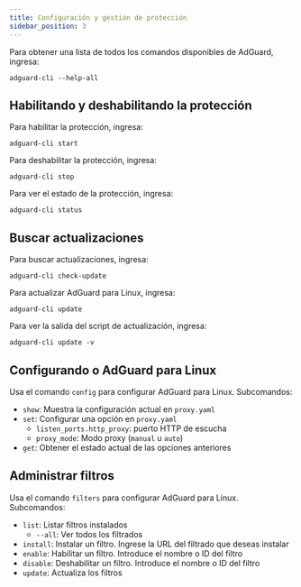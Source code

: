 ```yaml
---
title: Configuración y gestión de protección
sidebar_position: 3
---
```


Para obtener una lista de todos los comandos disponibles de AdGuard, ingresa:

```
adguard-cli --help-all
```

## Habilitando y deshabilitando la protección

Para habilitar la protección, ingresa:

```
adguard-cli start
```

Para deshabilitar la protección, ingresa:

```
adguard-cli stop
```

Para ver el estado de la protección, ingresa:

```
adguard-cli status
```

## Buscar actualizaciones

Para buscar actualizaciones, ingresa:

```
adguard-cli check-update
```

Para actualizar AdGuard para Linux, ingresa:

```
adguard-cli update
```

Para ver la salida del script de actualización, ingresa:

```
adguard-cli update -v
```

## Configurando o AdGuard para Linux

Usa el comando `config` para configurar AdGuard para Linux. Subcomandos:

- `show`: Muestra la configuración actual en `proxy.yaml`
- `set`: Configurar una opción en `proxy.yaml`
    - `listen_ports.http_proxy`: puerto HTTP de escucha
    - `proxy_mode`: Modo proxy (`manual` u `auto`)
- `get`: Obtener el estado actual de las opciones anteriores

## Administrar filtros

Usa el comando `filters` para configurar AdGuard para Linux. Subcomandos:

- `list`: Listar filtros instalados
    - `--all`: Ver todos los filtrados
- `install`: Instalar un filtro. Ingrese la URL del filtrado que deseas instalar
- `enable`: Habilitar un filtro. Introduce el nombre o ID del filtro
- `disable`: Deshabilitar un filtro. Introduce el nombre o ID del filtro
- `update`: Actualiza los filtros
